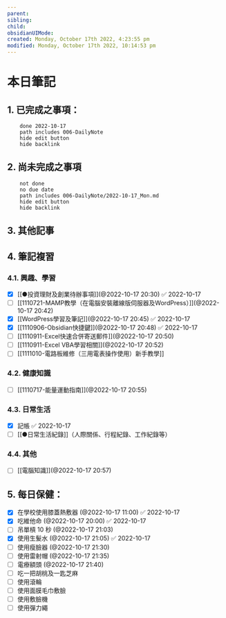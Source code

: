 ```yaml
---
parent: 
sibling: 
child: 
obsidianUIMode: 
created: Monday, October 17th 2022, 4:23:55 pm
modified: Monday, October 17th 2022, 10:14:53 pm
---
```


# 本日筆記


## 1. 已完成之事項：
```tasks
	done 2022-10-17
	path includes 006-DailyNote
	hide edit button 
	hide backlink
```

## 2. 尚未完成之事項
```tasks
	not done
	no due date
	path includes 006-DailyNote/2022-10-17_Mon.md
	hide edit button 
	hide backlink
```

## 3. 其他記事

## 4. 筆記複習
### 4.1. 興趣、學習
- [x] [[●投資理財及創業待辦事項]](@2022-10-17 20:30) ✅ 2022-10-17
- [ ] [[1110721-MAMP教學（在電腦安裝離線版伺服器及WordPress）]](@2022-10-17 20:42)
- [x] [[WordPress學習及筆記]](@2022-10-17 20:45) ✅ 2022-10-17
- [x] [[1110906-Obsidian快捷鍵]](@2022-10-17 20:48) ✅ 2022-10-17
- [ ] [[1110911-Excel快速合併寄送郵件]](@2022-10-17 20:50)
- [ ] [[1110911-Excel VBA學習相關]](@2022-10-17 20:52)
- [ ] [[1111010-電路板維修（三用電表操作使用）新手教學]]

### 4.2. 健康知識
- [ ] [[1110717-能量運動指南]](@2022-10-17 20:55)

### 4.3. 日常生活
- [x] 記帳 ✅ 2022-10-17
- [ ] [[●日常生活紀錄]]（人際關係、行程紀錄、工作紀錄等）

### 4.4. 其他
- [ ] [[電腦知識]](@2022-10-17 20:57)

## 5. 每日保健：
- [x] 在學校使用膝蓋熱敷器 (@2022-10-17 11:00) ✅ 2022-10-17
- [x] 吃維他命 (@2022-10-17 20:00) ✅ 2022-10-17
- [ ] 吊單槓 10 秒 (@2022-10-17 21:03)
- [x] 使用生髮水 (@2022-10-17 21:05) ✅ 2022-10-17
- [ ] 使用瘦臉器 (@2022-10-17 21:30)
- [ ] 使用雷射帽 (@2022-10-17 21:35)
- [ ] 電療額頭 (@2022-10-17 21:40)
- [ ] 吃一把胡桃及一匙芝麻
- [ ] 使用滾輪
- [ ] 使用面膜毛巾敷臉
- [ ] 使用敷臉機
- [ ] 使用彈力繩
